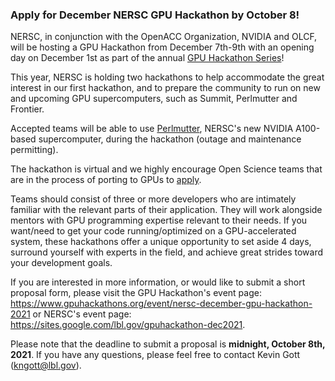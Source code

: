 ### Apply for December NERSC GPU Hackathon by October 8!

NERSC, in conjunction with the OpenACC Organization, NVIDIA and OLCF, will be 
hosting a GPU Hackathon from December 7th-9th with an opening day on December 
1st as part of the annual [GPU Hackathon Series](https://gpuhackathons.org/)!

This year, NERSC is holding two hackathons to help accommodate the great 
interest in our first hackathon, and to prepare the community to run on new and 
upcoming GPU supercomputers, such as Summit, Perlmutter and Frontier.

Accepted teams will be able to use 
[Perlmutter](https://www.nersc.gov/systems/perlmutter/), NERSC's new NVIDIA 
A100-based supercomputer, during the hackathon (outage and maintenance 
permitting).

The hackathon is virtual and we highly encourage Open Science teams that are in 
the process of porting to GPUs to 
[apply](https://www.gpuhackathons.org/event/nersc-gpu-hackathon-2021).

Teams should consist of three or more developers who are intimately familiar 
with the relevant parts of their application. They will work alongside mentors 
with GPU programming expertise relevant to their needs. If you want/need to get 
your code running/optimized on a GPU-accelerated system, these hackathons offer 
a unique opportunity to set aside 4 days, surround yourself with experts in the 
field, and achieve great strides toward your development goals. 

If you are interested in more information, or would like to submit a short 
proposal form, please visit the GPU Hackathon's event page: 
<https://www.gpuhackathons.org/event/nersc-december-gpu-hackathon-2021> or 
NERSC's event page: <https://sites.google.com/lbl.gov/gpuhackathon-dec2021>.

Please note that the deadline to submit a proposal is **midnight, October 
8th, 2021**. If you have any questions, please feel free to contact Kevin Gott 
(<kngott@lbl.gov>).
